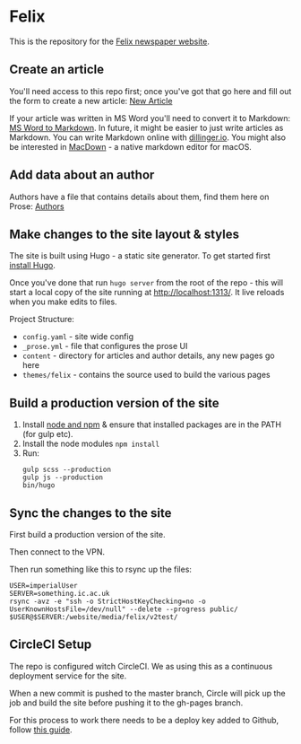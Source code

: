 # Felix

This is the repository for the [Felix newspaper
website](http://felixonline.co.uk).

## Create an article

You'll need access to this repo first; once you've got that go here and fill
out the form to create a new article:
[New Article](http://prose.io/#FelixOnline/v2/new/master/content/articles)

If your article was written in MS Word you'll need to convert it to Markdown:
[MS Word to Markdown](https://word-to-markdown.herokuapp.com/). In future, it
might be easier to just write articles as Markdown. You can write Markdown
online with [dillinger.io](http://dillinger.io). You might also be interested
in [MacDown](https://macdown.uranusjr.com/) - a native markdown editor for
macOS.

## Add data about an author
Authors have a file that contains details about them, find them here on Prose:
[Authors](http://prose.io/#FelixOnline/v2/tree/master/content/authors)

## Make changes to the site layout & styles

The site is built using Hugo - a static site generator. To get started first
[install Hugo](https://gohugo.io/getting-started/installing/).

Once you've done that run `hugo server` from the root of the repo - this will
start a local copy of the site running at [http://localhost:1313/](http://localhost:1313/).
It live reloads when you make edits to files.

Project Structure:
* `config.yaml` - site wide config
* `_prose.yml` - file that configures the prose UI
* `content` - directory for articles and author details, any new pages go here
* `themes/felix` - contains the source used to build the various pages

## Build a production version of the site

1. Install [node and npm](https://nodejs.org/en/download/) & ensure that
   installed packages are in the PATH (for gulp etc).
1. Install the node modules `npm install`
1. Run:
    ```
    gulp scss --production
    gulp js --production
    bin/hugo
    ```
## Sync the changes to the site

First build a production version of the site.

Then connect to the VPN.

Then run something like this to rsync up the files:

```
USER=imperialUser
SERVER=something.ic.ac.uk
rsync -avz -e "ssh -o StrictHostKeyChecking=no -o UserKnownHostsFile=/dev/null" --delete --progress public/ $USER@$SERVER:/website/media/felix/v2test/
```

## CircleCI Setup

The repo is configured witch CircleCI. We as using this as a continuous
deployment service for the site.

When a new commit is pushed to the master branch, Circle will pick up the job
and build the site before pushing it to the gh-pages branch.

For this process to work there needs to be a deploy key added to Github, follow
[this guide](https://circleci.com/docs/1.0/adding-read-write-deployment-key/).
